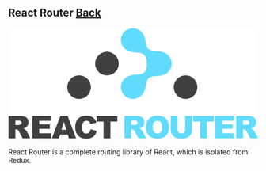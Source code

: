 ## React Router [Back](./../react.md)

![](./1.png)

React Router is a complete routing library of React, which is isolated from Redux.
